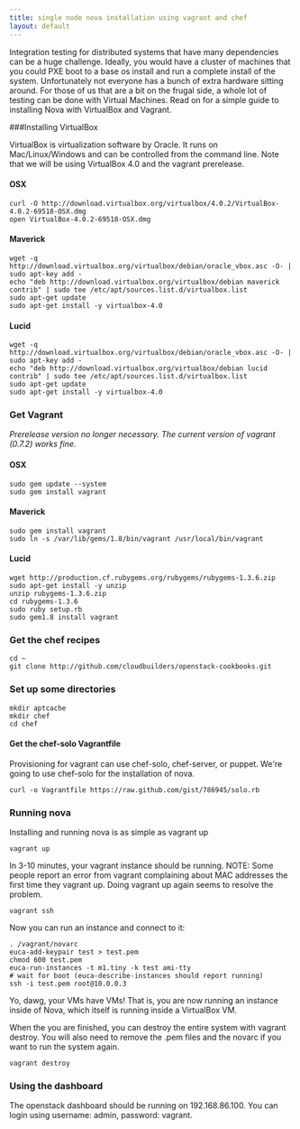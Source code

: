 ```yaml
---
title: single node nova installation using vagrant and chef
layout: default
---
```


Integration testing for distributed systems that have many dependencies can be a huge challenge.  Ideally, you would have a cluster of machines that you could PXE boot to a base os install and run a complete install of the system.  Unfortunately not everyone has a bunch of extra hardware sitting around.  For those of us that are a bit on the frugal side, a whole lot of testing can be done with Virtual Machines.  Read on for a simple guide to installing Nova with VirtualBox and Vagrant.

###Installing VirtualBox

VirtualBox is virtualization software by Oracle.  It runs on Mac/Linux/Windows and can be controlled from the command line.  Note that we will be using VirtualBox 4.0 and the vagrant prerelease.

#### OSX

    curl -O http://download.virtualbox.org/virtualbox/4.0.2/VirtualBox-4.0.2-69518-OSX.dmg
    open VirtualBox-4.0.2-69518-OSX.dmg

#### Maverick

    wget -q http://download.virtualbox.org/virtualbox/debian/oracle_vbox.asc -O- | sudo apt-key add -
    echo "deb http://download.virtualbox.org/virtualbox/debian maverick contrib" | sudo tee /etc/apt/sources.list.d/virtualbox.list
    sudo apt-get update
    sudo apt-get install -y virtualbox-4.0

#### Lucid

    wget -q http://download.virtualbox.org/virtualbox/debian/oracle_vbox.asc -O- | sudo apt-key add -
    echo "deb http://download.virtualbox.org/virtualbox/debian lucid contrib" | sudo tee /etc/apt/sources.list.d/virtualbox.list
    sudo apt-get update
    sudo apt-get install -y virtualbox-4.0


### Get Vagrant

_Prerelease version no longer necessary. The current version of vagrant (0.7.2) works fine._

#### OSX

    sudo gem update --system
    sudo gem install vagrant

#### Maverick

    sudo gem install vagrant
    sudo ln -s /var/lib/gems/1.8/bin/vagrant /usr/local/bin/vagrant

#### Lucid

    wget http://production.cf.rubygems.org/rubygems/rubygems-1.3.6.zip
    sudo apt-get install -y unzip
    unzip rubygems-1.3.6.zip
    cd rubygems-1.3.6
    sudo ruby setup.rb
    sudo gem1.8 install vagrant

### Get the chef recipes

    cd ~
    git clone http://github.com/cloudbuilders/openstack-cookbooks.git

### Set up some directories

    mkdir aptcache
    mkdir chef
    cd chef

#### Get the chef-solo Vagrantfile

Provisioning for vagrant can use chef-solo, chef-server, or puppet.  We're going to use chef-solo for the installation of nova.

    curl -o Vagrantfile https://raw.github.com/gist/786945/solo.rb

### Running nova

Installing and running nova is as simple as vagrant up

    vagrant up

In 3-10 minutes, your vagrant instance should be running.
NOTE: Some people report an error from vagrant complaining about MAC addresses the first time they vagrant up.  Doing vagrant up again seems to resolve the problem.

    vagrant ssh

Now you can run an instance and connect to it:

    . /vagrant/novarc
    euca-add-keypair test > test.pem
    chmod 600 test.pem
    euca-run-instances -t m1.tiny -k test ami-tty
    # wait for boot (euca-describe-instances should report running)
    ssh -i test.pem root@10.0.0.3

Yo, dawg, your VMs have VMs!  That is, you are now running an instance inside of Nova, which itself is running inside a VirtualBox VM.

When the you are finished, you can destroy the entire system with vagrant destroy. You will also need to remove the .pem files and the novarc if you want to run the system again.

    vagrant destroy

### Using the dashboard

The openstack dashboard should be running on 192.168.86.100.  You can login using username: admin, password: vagrant.
